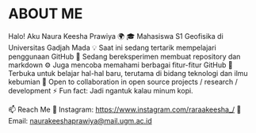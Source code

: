 # ABOUT ME
Halo! Aku Naura Keesha Prawiya 🌍
🎓 Mahasiswa S1 Geofisika di Universitas Gadjah Mada
💡 Saat ini sedang tertarik mempelajari penggunaan GitHub
🔭 Sedang bereksperimen membuat repository dan markdown
⚙️ Juga mencoba memahami berbagai fitur-fitur GitHub
🌱 Terbuka untuk belajar hal-hal baru, terutama di bidang teknologi dan ilmu kebumian
🤝 Open to collaboration in open source projects / research / development
⚡ Fun fact: Jadi ngantuk kalau minum kopi.

📫 Reach Me
💼 Instagram: https://www.instagram.com/raraakeesha_/
📧 Email: naurakeeshaprawiya@mail.ugm.ac.id